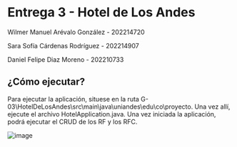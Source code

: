 # Entrega 3 - Hotel de Los Andes

Wilmer Manuel Arévalo González - 202214720

Sara Sofía Cárdenas Rodríguez - 202214907

Daniel Felipe Diaz Moreno - 202210733

## ¿Cómo ejecutar?

Para ejecutar la aplicación, situese en la ruta G-03\HotelDeLosAndes\src\main\java\uniandes\edu\co\proyecto. Una vez allí, ejecute el archivo HotelApplication.java. Una vez iniciada la aplicación, podrá ejecutar el CRUD de los RF y los RFC.

![image](https://github.com/DISC-isis2304-ST-5/G-03/assets/110594320/d6275101-c56b-41bb-8680-78310927afaf)
